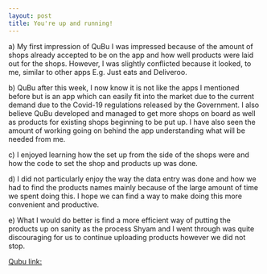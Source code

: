 ```yaml
---
layout: post
title: You're up and running!
---
```


a)	My first impression of QuBu I was impressed because of the amount of shops already accepted to be on the app and how well products were laid out for the shops. However, I was slightly conflicted because it looked, to me, similar to other apps E.g. Just eats and Deliveroo.

b)	QuBu after this week, I now know it is not like the apps I mentioned before but is an app which can easily fit into the market due to the current demand due to the Covid-19 regulations released by the Government. I also believe QuBu developed and managed to get more shops on board as well as products for existing shops beginning to be put up. I have also seen the amount of working going on behind the app understanding what will be needed from me.


c)	I enjoyed learning how the set up from the side of the shops were and how the code to set the shop and products up was done. 

d)	I did not particularly enjoy the way the data entry was done and how we had to find the products names mainly because of the large amount of time we spent doing this. I hope we can find a way to make doing this more convenient and productive.

e)	What I would do better is find a more efficient way of putting the products up on sanity as the process Shyam and I went through was quite discouraging for us to continue uploading products however we did not stop.


[Qubu link:]("qubu.co.uk")